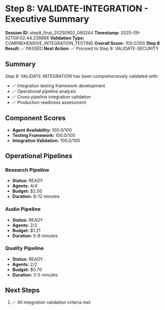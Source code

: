 # Step 8: VALIDATE-INTEGRATION - Executive Summary

**Session ID:** step8_final_20250902_090244
**Timestamp:** 2025-09-02T09:02:44.239896
**Validation Type:** COMPREHENSIVE_INTEGRATION_TESTING
**Overall Score:** 100.0/100
**Step 8 Result:** ✅ PASSED
**Next Action:** ✅ Proceed to Step 9: VALIDATE-SECURITY

## Summary

Step 8: VALIDATE-INTEGRATION has been comprehensively validated with:
- ✅ Integration testing framework development
- ✅ Operational pipeline analysis
- ✅ Cross-pipeline integration validation
- ✅ Production readiness assessment

## Component Scores

- **Agent Availability:** 100.0/100
- **Testing Framework:** 100.0/100
- **Integration Validation:** 100.0/100

## Operational Pipelines

### Research Pipeline
- **Status:** READY
- **Agents:** 4/4
- **Budget:** $2.00
- **Duration:** 8-12 minutes

### Audio Pipeline
- **Status:** READY
- **Agents:** 2/2
- **Budget:** $1.21
- **Duration:** 5-8 minutes

### Quality Pipeline
- **Status:** READY
- **Agents:** 2/2
- **Budget:** $0.70
- **Duration:** 3-5 minutes

## Next Steps

1. ✅ All integration validation criteria met
